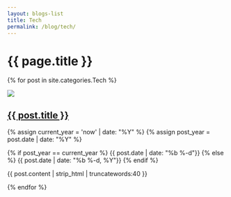 ```yaml
---
layout: blogs-list
title: Tech
permalink: /blog/tech/
---
```


<h1 class="title-spacing">{{ page.title }}</h1>

<section class="blogs">

{% for post in site.categories.Tech %}
  <section class="blog">
    <a href="{{ post.url }}"><img src="{{ post.background-image }}"></a>
    <h2 class="custom-post-title"><a href="{{ post.url }}">{{ post.title }}</a></h2>
    {% assign current_year = 'now' | date: "%Y" %}
    {% assign post_year = post.date | date: "%Y" %}
    <p class="custom-post-date">
      {% if post_year == current_year %}
        {{ post.date | date: "%b %-d"}}
      {% else %}
        {{ post.date | date: "%b %-d, %Y"}}
      {% endif %}
    </p>
    <p class="custom-post-content">{{ post.content | strip_html | truncatewords:40 }}</p>
  </section>
{% endfor %}

</section>
